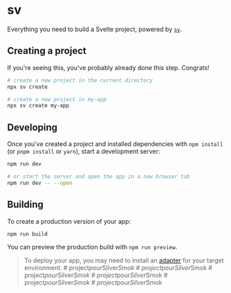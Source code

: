# sv

Everything you need to build a Svelte project, powered by [`sv`](https://github.com/sveltejs/cli).

## Creating a project

If you're seeing this, you've probably already done this step. Congrats!

```bash
# create a new project in the current directory
npx sv create

# create a new project in my-app
npx sv create my-app
```

## Developing

Once you've created a project and installed dependencies with `npm install` (or `pnpm install` or `yarn`), start a development server:

```bash
npm run dev

# or start the server and open the app in a new browser tab
npm run dev -- --open
```

## Building

To create a production version of your app:

```bash
npm run build
```

You can preview the production build with `npm run preview`.

> To deploy your app, you may need to install an [adapter](https://svelte.dev/docs/kit/adapters) for your target environment.
#   p r o j e c t _ p o u r _ S i l v e r _ S m o k  
 #   p r o j e c t _ p o u r _ S i l v e r _ S m o k  
 #   p r o j e c t _ p o u r _ S i l v e r _ S m o k  
 #   p r o j e c t _ p o u r _ S i l v e r _ S m o k  
 #   p r o j e c t _ p o u r _ S i l v e r _ S m o k  
 #   p r o j e c t _ p o u r _ S i l v e r _ S m o k  
 